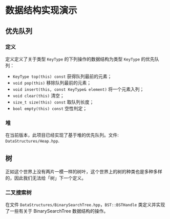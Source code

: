 # 数据结构实现演示

## 优先队列

### 定义

定义定义了关于类型 `KeyType` 的下列操作的数据结构为类型 `KeyType` 的优先队列：

- `KeyType top(this) const` 获得队列最前的元素；
- `void pop(this)` 移除队列最前的元素；
- `void insert(this, const KeyType& element)` 将一个元素入列；
- `void clear(this)` 清空；
- `size_t size(this) const` 取队列长度；
- `bool empty(this) const` 空性判定；

### 堆

在当前版本，此项目已经实现了基于堆的优先队列。文件: `DataStructures/Heap.hpp`.

## 树

正如这个世界上没有两片一模一样的树叶，这个世界上的树的种类也是多种多样的，因此我们无法给「树」下一个定义。

### 二叉搜索树

在文件 `DataStructures/BinarySearchTree.hpp`，`BST::BSTHandle` 类定义并实现了一些有关于 BinarySearchTree 数据结构的操作。

